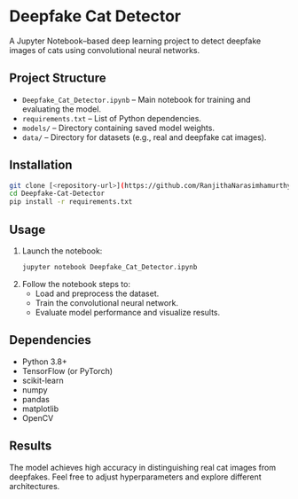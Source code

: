 
# Deepfake Cat Detector

A Jupyter Notebook–based deep learning project to detect deepfake images of cats using convolutional neural networks.

## Project Structure
- `Deepfake_Cat_Detector.ipynb` – Main notebook for training and evaluating the model.
- `requirements.txt` – List of Python dependencies.
- `models/` – Directory containing saved model weights.
- `data/` – Directory for datasets (e.g., real and deepfake cat images).

## Installation
```bash
git clone [<repository-url>](https://github.com/RanjithaNarasimhamurthy/)
cd Deepfake-Cat-Detector
pip install -r requirements.txt
```

## Usage
1. Launch the notebook:
   ```bash
   jupyter notebook Deepfake_Cat_Detector.ipynb
   ```
2. Follow the notebook steps to:
   - Load and preprocess the dataset.
   - Train the convolutional neural network.
   - Evaluate model performance and visualize results.

## Dependencies
- Python 3.8+
- TensorFlow (or PyTorch)
- scikit-learn
- numpy
- pandas
- matplotlib
- OpenCV

## Results
The model achieves high accuracy in distinguishing real cat images from deepfakes. Feel free to adjust hyperparameters and explore different architectures.

